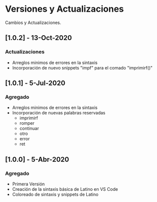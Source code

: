 # Versiones y Actualizaciones
Cambios y Actualizaciones.

## [1.0.2] - 13-Oct-2020
### Actualizaciones
- Arreglos minimos de errores en la sintaxis
- Incorporación de nuevo snippets "impf" para el comado "imprimirf()"

## [1.0.1] - 5-Jul-2020
### Agregado
- Arreglos minimos de errores en la sintaxis
- Incorporación de nuevas palabras reservadas
  - imprimirf
  - romper
  - continuar
  - otro
  - error
  - ret

## [1.0.0] - 5-Abr-2020
### Agregado
- Primera Versión
- Creación de la sintaxis básica de Latino en VS Code
- Coloreado de sintaxis y snippets de Latino
